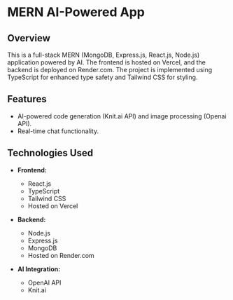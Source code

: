 # MERN AI-Powered App

## Overview

This is a full-stack MERN (MongoDB, Express.js, React.js, Node.js) application powered by AI. The frontend is hosted on Vercel, and the backend is deployed on Render.com. The project is implemented using TypeScript for enhanced type safety and Tailwind CSS for styling.

## Features

- AI-powered code generation (Knit.ai API) and image processing (Openai API).
- Real-time chat functionality.

## Technologies Used

- **Frontend:**
  - React.js
  - TypeScript
  - Tailwind CSS
  - Hosted on Vercel

- **Backend:**
  - Node.js
  - Express.js
  - MongoDB
  - Hosted on Render.com

- **AI Integration:**
  - OpenAI API
  - Knit.ai

